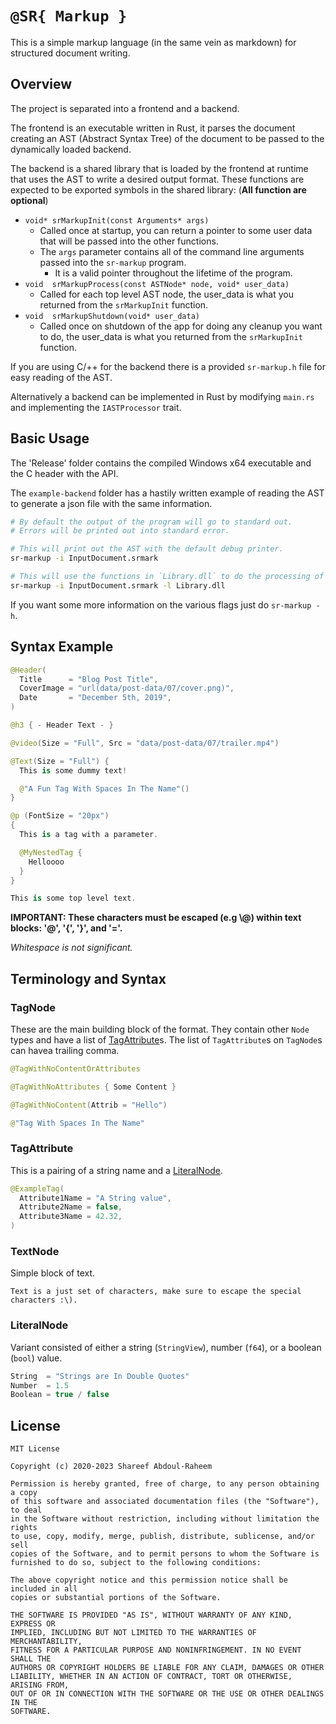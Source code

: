 # `@SR{ Markup }`

This is a simple markup language (in the same vein as markdown) for structured document writing.

## Overview

The project is separated into a frontend and a backend. 

The frontend is an executable written in Rust, it parses the document creating an 
AST (Abstract Syntax Tree) of the document to be passed to the dynamically loaded backend.

The backend is a shared library that is loaded by the frontend at runtime that 
uses the AST to write a desired output format.
These functions are expected to be exported symbols in the shared library:
(**All function are optional**)

  - `void* srMarkupInit(const Arguments* args)`
    - Called once at startup, you can return a pointer to some user data that will be passed into the other functions.
    - The `args` parameter contains all of the command line arguments passed into the `sr-markup` program.
      - It is a valid pointer throughout the lifetime of the program.
  - `void  srMarkupProcess(const ASTNode* node, void* user_data)`
    - Called for each top level AST node, the user_data is what you returned from the `srMarkupInit` function.
  - `void  srMarkupShutdown(void* user_data)`
    - Called once on shutdown of the app for doing any cleanup you want to do, the user_data is what you returned from the `srMarkupInit` function.

If you are using C/++ for the backend there is a provided `sr-markup.h` file for easy reading of the AST.

Alternatively a backend can be implemented in Rust by modifying `main.rs` and 
implementing the `IASTProcessor` trait.

## Basic Usage

The 'Release' folder contains the compiled Windows x64 executable and 
the C header with the API.

The `example-backend` folder has a hastily written example of reading the AST
to generate a json file with the same information.

```bash
# By default the output of the program will go to standard out.
# Errors will be printed out into standard error.

# This will print out the AST with the default debug printer.
sr-markup -i InputDocument.srmark

# This will use the functions in `Library.dll` to do the processing of the AST.
sr-markup -i InputDocument.srmark -l Library.dll
```

If you want some more information on the various flags just do `sr-markup -h`.

## Syntax Example

```swift
@Header(
  Title      = "Blog Post Title", 
  CoverImage = "url(data/post-data/07/cover.png)",
  Date       = "December 5th, 2019",
)

@h3 { - Header Text - }

@video(Size = "Full", Src = "data/post-data/07/trailer.mp4")

@Text(Size = "Full") {
  This is some dummy text!

  @"A Fun Tag With Spaces In The Name"()
}

@p (FontSize = "20px") 
{
  This is a tag with a parameter.

  @MyNestedTag {
    Helloooo
  }
}

This is some top level text.
```

**IMPORTANT: These characters must be escaped (e.g \\@) within text blocks: '@', '{', '}', and '='.**

_Whitespace is not significant._

## Terminology and Syntax

### TagNode
These are the main building block of the format. They contain other `Node` types
and have a list of [TagAttribute](#TagAttribute)s.
The list of `TagAttribute`s on `TagNode`s can havea trailing comma.
```swift
@TagWithNoContentOrAttributes

@TagWithNoAttributes { Some Content }

@TagWithNoContent(Attrib = "Hello")

@"Tag With Spaces In The Name"
```


### TagAttribute
This is a pairing of a string name and a [LiteralNode](#LiteralNode).
```swift
@ExampleTag(
  Attribute1Name = "A String value",
  Attribute2Name = false,
  Attribute3Name = 42.32,
)
```

### TextNode
Simple block of text.
```
Text is a just set of characters, make sure to escape the special
characters :\).
```
### LiteralNode
Variant consisted of either a string (`StringView`), number (`f64`), or a boolean (`bool`) value.
```swift
String  = "Strings are In Double Quotes"
Number  = 1.5
Boolean = true / false
```

## License

```
MIT License

Copyright (c) 2020-2023 Shareef Abdoul-Raheem

Permission is hereby granted, free of charge, to any person obtaining a copy
of this software and associated documentation files (the "Software"), to deal
in the Software without restriction, including without limitation the rights
to use, copy, modify, merge, publish, distribute, sublicense, and/or sell
copies of the Software, and to permit persons to whom the Software is
furnished to do so, subject to the following conditions:

The above copyright notice and this permission notice shall be included in all
copies or substantial portions of the Software.

THE SOFTWARE IS PROVIDED "AS IS", WITHOUT WARRANTY OF ANY KIND, EXPRESS OR
IMPLIED, INCLUDING BUT NOT LIMITED TO THE WARRANTIES OF MERCHANTABILITY,
FITNESS FOR A PARTICULAR PURPOSE AND NONINFRINGEMENT. IN NO EVENT SHALL THE
AUTHORS OR COPYRIGHT HOLDERS BE LIABLE FOR ANY CLAIM, DAMAGES OR OTHER
LIABILITY, WHETHER IN AN ACTION OF CONTRACT, TORT OR OTHERWISE, ARISING FROM,
OUT OF OR IN CONNECTION WITH THE SOFTWARE OR THE USE OR OTHER DEALINGS IN THE
SOFTWARE.
```
